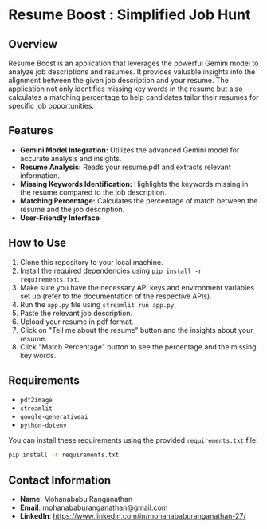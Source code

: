 # Resume Boost : Simplified Job Hunt

## Overview

Resume Boost is an application that leverages the powerful Gemini model to analyze job descriptions and resumes. It provides valuable insights into the alignment between the given job description and your resume. The application not only identifies missing key words in the resume but also calculates a matching percentage to help candidates tailor their resumes for specific job opportunities.

## Features

- **Gemini Model Integration:** Utilizes the advanced Gemini model for accurate analysis and insights.
- **Resume Analysis:** Reads your resume.pdf and extracts relevant information.
- **Missing Keywords Identification:** Highlights the keywords missing in the resume compared to the job description.
- **Matching Percentage:** Calculates the percentage of match between the resume and the job description.
- **User-Friendly Interface**

## How to Use

1. Clone this repository to your local machine.
2. Install the required dependencies using `pip install -r requirements.txt`.
3. Make sure you have the necessary API keys and environment variables set up (refer to the documentation of the respective APIs).
4. Run the `app.py` file using `streamlit run app.py`.
5. Paste the relevant job description.
6. Upload your resume in pdf format.
7. Click on "Tell me about the resume" button and the insights about your resume.
8. Click "Match Percentage" button to see the percentage and the missing key words.

## Requirements
- `pdf2image`
- `streamlit`
- `google-generativeai`
- `python-dotenv`

You can install these requirements using the provided `requirements.txt` file:

```bash
pip install -r requirements.txt
```

## Contact Information

- **Name**: Mohanababu Ranganathan
- **Email**: mohanababuranganathan@gmail.com
- **LinkedIn**: https://www.linkedin.com/in/mohanababuranganathan-27/
